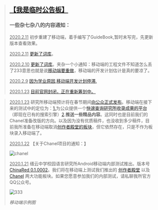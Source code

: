 > ## [【我是临时公告板】]()
>
> ### 一些杂七杂八的内容通知：
>
> <u>2020.2.11</u> 初步重建了移动端，着手编写了GuideBook,暂时未写完，先更新版本查看效果。
>
> <u>2020.2.11</u> [更新了词库]()。
>
> <u>2020.2.10</u> [更新了词库]()。夹杂一个小通知：移动端的工程文件不知道怎么丢了233意思也就是说[移动端要重做]()，移动端的开发计划估计是真的要凉了。
>
> <u>2020.2.9</u> [因为学业原因,移动端开发计划停滞.]()
>
> <u>2020.1.23</u> [目前官网封闭，正在重新筹划中。]()

> <u>2020.1.23</u> 研究所移动端预计将在春节期间[向公众正式发布]()。移动端在接下来的测试中的定位为：[1.]()为公众提供一个<u>**快速查询研究所收录成果的平台**</u>（即现在已有的搜索引擎）[2]().**推送一些精品内容**。这同时也是目前我们的Chanel准备改版的方向。以及因为没有优质稿件，也没收到多少稿件，目前我所准备在移动端取消[创作者殿堂的板块]()，但它依然存在，只是不作为板块录入移动端了。
>
> <u>2020.1.22</u> 【关于Chanel项目的通知：】
>
> ![chanel](https://jzlanguageresearchinstitute.github.io/JZLanguageReIn/Base/pic/chanel.png)
>
> <u>2020.1.21</u> 缙云中学校园语言研究所Android移动端内部测试推出。版本号[ChinaRed 0.1.0002]()。我们将在移动端上测试我们推出的 [创作者殿堂]() 以及 [Chanel](l) 两大功能板块。如果您愿意参加我们的内部测试，请私聊我所官方QQ公众号。
>
> ![333](https://jzlanguageresearchinstitute.github.io/JZLanguageReIn/Base/pic/anzhuo.jpg)
>
> *移动端示例图*

## 